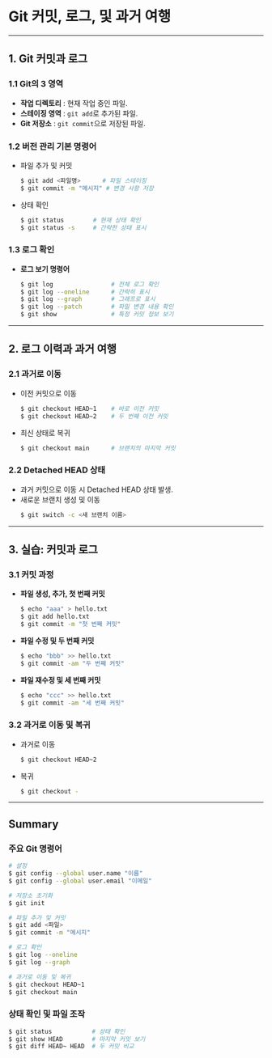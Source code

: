 # Git 커밋, 로그, 및 과거 여행

---

## 1. Git 커밋과 로그

### 1.1 Git의 3 영역
- **작업 디렉토리** : 현재 작업 중인 파일.
- **스테이징 영역** : `git add`로 추가된 파일.
- **Git 저장소** : `git commit`으로 저장된 파일.

### 1.2 버전 관리 기본 명령어
- 파일 추가 및 커밋
  ```bash
  $ git add <파일명>      # 파일 스테이징
  $ git commit -m "메시지" # 변경 사항 저장
  ```
- 상태 확인
  ```bash
  $ git status        # 현재 상태 확인
  $ git status -s     # 간략한 상태 표시
  ```

### 1.3 로그 확인
- **로그 보기 명령어**
  ```bash
  $ git log                # 전체 로그 확인
  $ git log --oneline      # 간략히 표시
  $ git log --graph        # 그래프로 표시
  $ git log --patch        # 파일 변경 내용 확인
  $ git show               # 특정 커밋 정보 보기
  ```

---

## 2. 로그 이력과 과거 여행

### 2.1 과거로 이동
- 이전 커밋으로 이동
  ```bash
  $ git checkout HEAD~1    # 바로 이전 커밋
  $ git checkout HEAD~2    # 두 번째 이전 커밋
  ```
- 최신 상태로 복귀
  ```bash
  $ git checkout main      # 브랜치의 마지막 커밋
  ```

### 2.2 Detached HEAD 상태
- 과거 커밋으로 이동 시 Detached HEAD 상태 발생.
- 새로운 브랜치 생성 및 이동
  ```bash
  $ git switch -c <새 브랜치 이름>
  ```

---

## 3. 실습: 커밋과 로그

### 3.1 커밋 과정
- **파일 생성, 추가, 첫 번째 커밋**
  ```bash
  $ echo "aaa" > hello.txt
  $ git add hello.txt
  $ git commit -m "첫 번째 커밋"
  ```
- **파일 수정 및 두 번째 커밋**
  ```bash
  $ echo "bbb" >> hello.txt
  $ git commit -am "두 번째 커밋"
  ```
- **파일 재수정 및 세 번째 커밋**
  ```bash
  $ echo "ccc" >> hello.txt
  $ git commit -am "세 번째 커밋"
  ```

### 3.2 과거로 이동 및 복귀
- 과거로 이동
  ```bash
  $ git checkout HEAD~2
  ```
- 복귀
  ```bash
  $ git checkout -
  ```

---

## Summary

### 주요 Git 명령어
```bash
# 설정
$ git config --global user.name "이름"
$ git config --global user.email "이메일"

# 저장소 초기화
$ git init

# 파일 추가 및 커밋
$ git add <파일>
$ git commit -m "메시지"

# 로그 확인
$ git log --oneline
$ git log --graph

# 과거로 이동 및 복귀
$ git checkout HEAD~1
$ git checkout main
```

### 상태 확인 및 파일 조작
```bash
$ git status           # 상태 확인
$ git show HEAD        # 마지막 커밋 보기
$ git diff HEAD~ HEAD  # 두 커밋 비교
```
